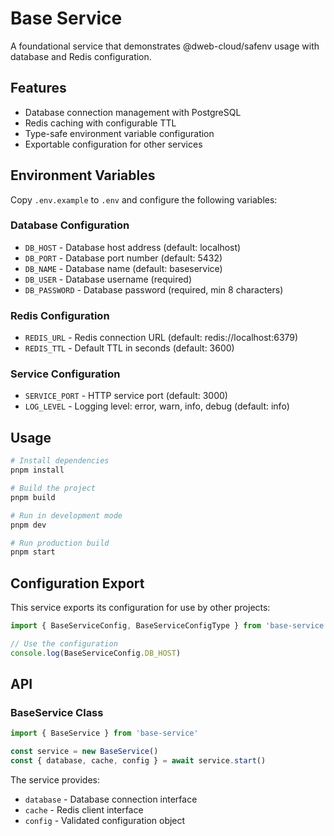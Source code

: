 # Base Service

A foundational service that demonstrates @dweb-cloud/safenv usage with database and Redis configuration.

## Features

- Database connection management with PostgreSQL
- Redis caching with configurable TTL
- Type-safe environment variable configuration
- Exportable configuration for other services

## Environment Variables

Copy `.env.example` to `.env` and configure the following variables:

### Database Configuration

- `DB_HOST` - Database host address (default: localhost)
- `DB_PORT` - Database port number (default: 5432)
- `DB_NAME` - Database name (default: baseservice)
- `DB_USER` - Database username (required)
- `DB_PASSWORD` - Database password (required, min 8 characters)

### Redis Configuration

- `REDIS_URL` - Redis connection URL (default: redis://localhost:6379)
- `REDIS_TTL` - Default TTL in seconds (default: 3600)

### Service Configuration

- `SERVICE_PORT` - HTTP service port (default: 3000)
- `LOG_LEVEL` - Logging level: error, warn, info, debug (default: info)

## Usage

```bash
# Install dependencies
pnpm install

# Build the project
pnpm build

# Run in development mode
pnpm dev

# Run production build
pnpm start
```

## Configuration Export

This service exports its configuration for use by other projects:

```typescript
import { BaseServiceConfig, BaseServiceConfigType } from 'base-service'

// Use the configuration
console.log(BaseServiceConfig.DB_HOST)
```

## API

### BaseService Class

```typescript
import { BaseService } from 'base-service'

const service = new BaseService()
const { database, cache, config } = await service.start()
```

The service provides:

- `database` - Database connection interface
- `cache` - Redis client interface
- `config` - Validated configuration object
